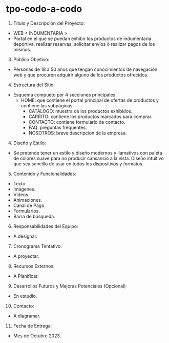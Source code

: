 # tpo-codo-a-codo
1. Título y Descripción del Proyecto:
  - WEB < INDUMENTARIA >
  - Portal en el que se puedan exhibir los productos de indumentaria deportiva, realizar reservas, solicitar envíos ó realizar pagos de los mismos.
3. Público Objetivo:
  - Personas de 18 a 50 años que tengan conocimientos de navegación web y que procuren adquirir alguno de los productos ofrecidos.
4. Estructura del Sitio:
  - Esquema compueto por 4 secciones principales:
    - HOME: que contiene el portal principal de ofertas de productos y contiene las subpáginas.
      - CATALOGO: muestra de los productos exhibidos.
      - CARRITO: contiene los productos marcados para comprar.  
      - CONTACTO: contiene formulario de contacto.
      - FAQ: preguntas frequentes.
      - NOSOTROS: breve descripcion de la empresa.
4. Diseño y Estilo:
  - Se pretende tener un estilo y diseño modernos y llamativos con paleta de colores suave para no producir cansancio a la vista. Diseño intuitivo que sea sencillo de usar en todos los dispositivos y formatos.
5. Contenido y Funcionalidades:
  - Texto.
  - Imágenes.
  - Videos.
  - Animaciones.
  - Canal de Pago.
  - Formularios.
  - Barra de búsqueda.
6. Responsabilidades del Equipo:
  - A designar.
7. Cronograma Tentativo:
  - A proyectar.
8. Recursos Externos:
  - A Planificar.
9. Desarrollos Futuros y Mejoras Potenciales (Opcional)
  - En estudio.
10. Contacto:
  - A diagramar.
11. Fecha de Entrega:
  - Mes de Octubre 2023.